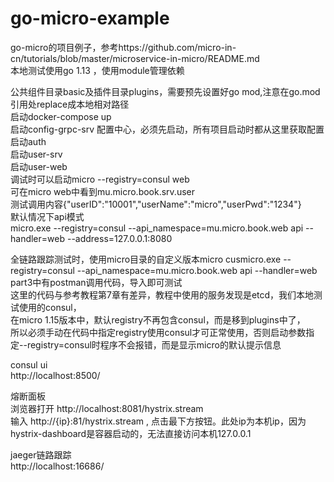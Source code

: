 # go-micro-example
go-micro的项目例子，参考https://github.com/micro-in-cn/tutorials/blob/master/microservice-in-micro/README.md  
本地测试使用go 1.13 ，使用module管理依赖    

公共组件目录basic及插件目录plugins，需要预先设置好go mod,注意在go.mod引用处replace成本地相对路径  
启动docker-compose up  
启动config-grpc-srv 配置中心，必须先启动，所有项目启动时都从这里获取配置  
启动auth  
启动user-srv  
启动user-web  
调试时可以启动micro --registry=consul  web  
可在micro web中看到mu.micro.book.srv.user  
测试调用内容{"userID":"10001","userName":"micro","userPwd":"1234"}  
默认情况下api模式  
micro.exe --registry=consul --api_namespace=mu.micro.book.web  api --handler=web --address=127.0.0.1:8080  

全链路跟踪测试时，使用micro目录的自定义版本micro
cusmicro.exe  --registry=consul --api_namespace=mu.micro.book.web  api --handler=web 
part3中有postman调用代码，导入即可测试  
这里的代码与参考教程第7章有差异，教程中使用的服务发现是etcd，我们本地测试使用的consul，  
在micro 1.15版本中，默认registry不再包含consul，而是移到plugins中了，  
所以必须手动在代码中指定registry使用consul才可正常使用，否则启动参数指定--registry=consul时程序不会报错，而是显示micro的默认提示信息  

consul ui  
http://localhost:8500/  

熔断面板  
浏览器打开 http://localhost:8081/hystrix.stream  
输入 http://{ip}:81/hystrix.stream , 点击最下方按钮。此处ip为本机ip，因为hystrix-dashboard是容器启动的，无法直接访问本机127.0.0.1  

jaeger链路跟踪  
http://localhost:16686/  